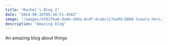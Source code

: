 ```yaml
---
title: "Rachel's Blog 2"
date: "2024-08-26T05:10:51.456Z"
image: "/images/d761fba0-da6b-4dda-8cdf-6cabc117aa9d-EB60 Scaura hero.jpg"
description: "Amazing blog"
---
```


<p>An amazing blog about things</p>
